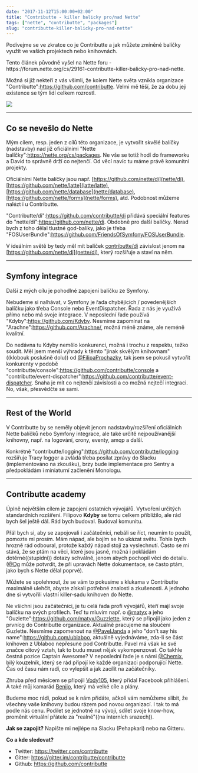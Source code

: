 ```yaml
---
date: "2017-11-12T15:00:00+02:00"
title: "Contributte - killer balicky pro/nad Nette"
tags: ["nette", "contributte", "packages"]
slug: "contributte-killer-balicky-pro-nad-nette"
---
```


Podívejme se ve zkratce co je Contributte a jak můžete zmíněné balíčky využít ve vašich projektech nebo knihovnách.

<!--more-->

<p class="alert alert-warning falert falert-inline-block">
Tento článek původně vyšel na Nette foru - https://forum.nette.org/cs/29161-contributte-killer-balicky-pro-nad-nette.
</p>

Možná si již nekteří z vás všimli, že kolem Nette světa vznikla organizace "Contributte":https://github.com/contributte. Velmi mě těší, že za dobu jeji existence se tým lidí celkem rozrostl.

![](https://github.com/contributte.png "")

-----

## Co se nevešlo do Nette

Mým cílem, resp. jeden z cílů této organizace, je vytvořit skvělé balíčky (nadstavby) nad již oficiálními "Nette balíčky":https://nette.org/cs/packages. Ne vše se totiž hodí do frameworku a David to správně drží co nejtenčí. Od věcí navíc tu máme právě komunitní projekty.

Oficiálními Nette balíčky jsou např. [https://github.com/nette/di](nette/di), [https://github.com/nette/latte](latte/latte), [https://github.com/nette/database](nette/database), [https://github.com/nette/forms](nette/forms), atd. Podobnost můžeme nalézt i u Contributte.

"Contributte/di":https://github.com/contributte/di přidává speciální features do "nette/di":https://github.com/nette/di. Obdobně pro další balíčky. Nerad bych z toho dělal tlustné god-balíky, jako je třeba "FOSUserBundle":https://github.com/FriendsOfSymfony/FOSUserBundle.

V ideálním světě by tedy měl mít balíček [contributte/di](https://github.com/contributte/di) závislost jenom na [https://github.com/nette/di](nette/di), který rozšiřuje a staví na něm.

---

## Symfony integrace

Další z mých cílu je pohodlné zapojení balíčku ze Symfony.

Nebudeme si nalhávat, v Symfony je řada chybějících / povedenějších balíčku jako třeba Console nebo EventDispatcher. Řada z nás je využívá přímo nebo má svoje integrace. V neposlední řade používá "Kdyby":https://github.com/Kdyby. Nesmíme zapomínat na "Arachne":https://github.com/Arachne/, možná méně známe, ale neméně kvalitní.

Do nedávna tu Kdyby nemělo konkurenci, možná i trochu z respektu, težko soudit. Měl jsem menší výhrady k těmto "jinak skvělým knihovnam"((klobouk poslušně dolu)) od [@FilipaProchazky](https://github.com/fprochazka), tak jsem se pokusil vytvořit konkurenty v podobě "contributte/console":https://github.com/contributte/console a "contributte/event-dispatcher":https://github.com/contributte/event-dispatcher. Snaha je mít co nejtenčí závislosti a co možná nejtečí integraci. No, však, přesvědčte se sami.

---

## Rest of the World

V Contributte by se neměly objevit jenom nadstavby/rozšíření oficiálních Nette balíčků nebo Symfony integrace, ale také určitě nejpoužívanější knihovny, např. na logování, crony, eventy, amqp a další.

Konkrétně "contributte/logging":https://github.com/contributte/logging rozšiřuje Tracy logger a zvládá třeba posílat zprávy do Slacku (implementováno na zkoušku), brzy bude implementace pro Sentry a předpokládám i miniaturní začlenění Monologu.

---

## Contributte academy

Úplně největším cílem je zapojení ostatních vývojářů. Vytvoření určitých standardních rozšíření. Filipovo **Kdyby** se tomu celkem přiblížilo, ale rád bych šel ještě dál. Rád bych budoval. Budoval komunitu.

Přál bych si, aby se zapojovali i začátečníci, nebáli se říct, neumím to použít, pomozte mi prosím. Mám nápad, ale bojím se ho ukázat světu. Tohle bych hrozně rád odboural, protože každý nápad stojí za vyslechnutí. Často se mi stává, že se ptám na věci, které jsou jasné, možná i pokládám dotěrné((stupidni)) dotazy schválně, jenom abych pochopil věci do detailu. ([@Dg](https://github.com/dg) může potvrdit, že při upravách Nette dokumentace, se často ptám, jako bych s Nette dělal poprvé).

Můžete se spolehnout, že se vám to pokusíme s klukama v Contributte maximálně ulehčit, abyste získali potřebné znalosti a zkušenosti. A jednoho dne si vytvořili vlastní killer-sadu knihoven do Nette.

Ne všichni jsou začátečníci, je tu celá řada profi vývojářů, kteří mají svoje balíčku na svých profilech. Teď tu mluvím např. o
[@matyx](https://github.com/matyx) a jeho "Guzlette":https://github.com/matyx/Guzzlette, který se připojil jako jeden z prvnícg do
Contributte organizace. Aktuálně pracujeme na sloučení Guzlette. Nesmíme zapomenout na [@PavelJanda](https://github.com/PavelJanda)
a jeho "don't say his name":https://github.com/ublaboo, aktuálně vyjednáváme, zda-li se část knihoven z Ublaboo nepřesune pod Contributte. Pavel má však ke své značce citový vztah, tak to budu muset nějak vykompenzovat. Co takhle čestná pozice Captain Awesome? V neposlední řade je s námi [@Chemix](https://github.com/chemix), bilý kouzelník, který se rád připojí ke každé organizaci podporující Nette. Čas od času nám radí, co vylepšit a jak zacílít na začátečníky.

Zhruba před měsícem se připojil [Vody105](https://github.com/Vody105), který přidal Facebook přihlášení. A také můj kamarád [Benijo](https://github.com/benijo), který má velké cíle a plány.

Budeme moc rádi, pokud se k nám přidáte, ačkoli vám nemůžeme slíbit, že všechny vaše knihovny budou rázem pod novou organizací. I tak to má podle nás cenu. Podílet se jednotně na vývoji, sdílet svoje know-how, proměnit virtuální přátele za "realné"((na interních srazech)).

**Jak se zapojit?** Napište mi nejlépe na Slacku (Pehapkari) nebo na Gitteru.

**Co a kde sledovat?**
- Twitter: https://twitter.com/contributte
- Gitter: https://gitter.im/contributte/contributte
- Github: https://github.com/contributte
